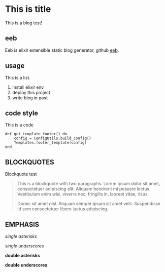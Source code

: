 # This is title
This is a blog test!

## eeb
Eeb is elixir extensible static blog generator, github [eeb](https://github.com/aborn/eeb).

## usage
This is a list.
1. install elixir env
2. deploy this project
3. write blog in post

## code style
This is a code
```
def get_template_footer() do
    config = ConfigUtils.build_config()
    Templates.footer_template(config)
end
```

## BLOCKQUOTES
Blockquote test
> This is a blockquote with two paragraphs. Lorem ipsum dolor sit amet,
> consectetuer adipiscing elit. Aliquam hendrerit mi posuere lectus.
> Vestibulum enim wisi, viverra nec, fringilla in, laoreet vitae, risus.
> 
> Donec sit amet nisl. Aliquam semper ipsum sit amet velit. Suspendisse
> id sem consectetuer libero luctus adipiscing.

## EMPHASIS
*single asterisks*

_single underscores_

**double asterisks**

__double underscores__
